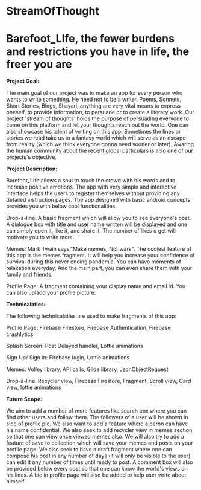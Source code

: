 # StreamOfThought
# Barefoot_LIfe, the fewer burdens and restrictions you have in life, the freer you are
<b> **Project Goal:** </b>

The main goal of our project was to make an app for every person who wants to write something. He need not to be a writer. Poems, Sonnets,
Short Stories, Blogs, Shayari, anything are very vital means to express oneself, to provide information, to persuade or to create a literary 
work. Our project 'stream of thoughts' holds the purpose of persuading everyone to come on this platform and let your thoughts reach out the
world. One can also showcase his talent of writing on this app. Sometimes the lines or stories we read take us to a fantasy world which will
serve as an escape from reality (which we think everyone gonna need sooner or later). Awaring the human community about the recent global 
particulars is also one of our projects's objective.

<b> **Project Description:** </b>

Barefoot_LIfe allows a soul to touch the crowd with his words and to increase positive emotions. The app with very simple and interactive interface
helps the users to register themselves without providing any detailed instruction pages. The app designed with basic android concepts provides you 
with below cool functionalities.

Drop-a-line:  A basic fragment which will allow you to see everyone's post. A dialogue box with title and user name written will be displayed
	      and one can simply open it, like it, and share it. The number of likes u get will motivate you to write more.
	      
Memes:        Mark Twain says,"Make memes, Not wars". The coolest feature of this app is the memes fragment. It will help you increase your confidence 
              of survival during this never ending pandemic. You can have moments of relaxation everyday. And the main part, you can even share them with your
              family and friends.
	      
Profile Page: A fragment containing your display name and email id. You can also uplaod your profile picture. 

<b> **Technicalaties:** </b>

The following technicalaties are used to make fragments of this app:

Profile Page: Firebase Firestore, Firebase Authentication, Firebase crashlytics

Splash Screen: Post Delayed handler, Lottie animations

Sign Up/ Sign in: Firebase login, Lottie animations

Memes: Volley library, API calls, Glide library, JsonObjectRequest

Drop-a-line: Recycler view, Firebase Firestore, Fragment, Scroll view, Card view, lottie animations

<b> **Future Scope:** </b>

We aim to add a number of more features like search box where you can find other users and follow them. The followers of a user will be shown in side of profile pic.
We also want to add a feature where a peron can have his name confidential. We also seek to add recycler view in memes section so that one can view once viewed memes also.
We will also try to add a feature of save to collection which will save your memes and posts on your profile page. We also seek to have a draft fragment where one can 
compose his post in any number of days (it will only be visible to the user), can edit it any number of times until ready to post. A comment box will also be provided below every post so that one can know the world's views on his lines. A bio in profile page will also be added to help user write about himself.

	      
	       




